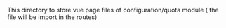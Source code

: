 This directory to store vue page files of configuration/quota module ( the file will be import in the routes)